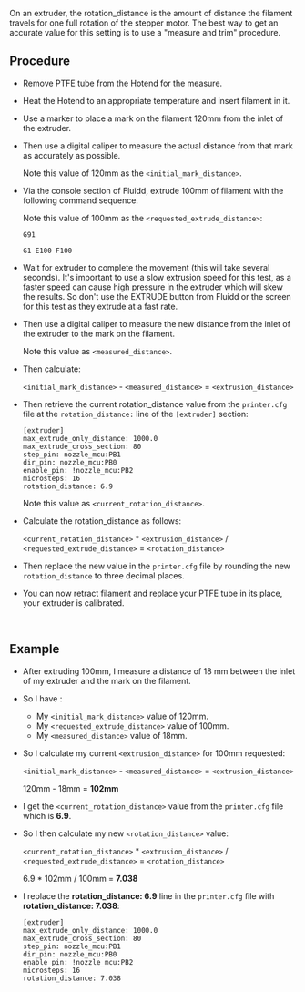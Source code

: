 On an extruder, the rotation_distance is the amount of distance the filament travels for one full rotation of the stepper motor. The best way to get an accurate value for this setting is to use a "measure and trim" procedure.

## Procedure

- Remove PTFE tube from the Hotend for the measure.

- Heat the Hotend to an appropriate temperature and insert filament in it.

- Use a marker to place a mark on the filament 120mm from the inlet of the extruder.

- Then use a digital caliper to measure the actual distance from that mark as accurately as possible.

  Note this value of 120mm as the `<initial_mark_distance>`.

- Via the console section of Fluidd, extrude 100mm of filament with the following command sequence.

  Note this value of 100mm as the `<requested_extrude_distance>`:

  ```
  G91
  ```

  ```
  G1 E100 F100
  ```

- Wait for extruder to complete the movement (this will take several seconds). It's important to use a slow extrusion speed for this test, as a faster speed can cause high pressure in the extruder which will skew the results. So don't use the EXTRUDE button from Fluidd or the screen for this test as they extrude at a fast rate.

- Then use a digital caliper to measure the new distance from the inlet of the extruder to the mark on the filament.

  Note this value as `<measured_distance>`.

- Then calculate:

  `<initial_mark_distance>` - `<measured_distance>` = `<extrusion_distance>`

- Then retrieve the current rotation_distance value from the `printer.cfg` file at the `rotation_distance:` line of the `[extruder]` section:

  ```
  [extruder]
  max_extrude_only_distance: 1000.0
  max_extrude_cross_section: 80
  step_pin: nozzle_mcu:PB1
  dir_pin: nozzle_mcu:PB0
  enable_pin: !nozzle_mcu:PB2
  microsteps: 16
  rotation_distance: 6.9
  ```

  Note this value as `<current_rotation_distance>`.

- Calculate the rotation_distance as follows:

  `<current_rotation_distance>` * `<extrusion_distance>` / `<requested_extrude_distance>` = `<rotation_distance>`

- Then replace the new value in the `printer.cfg` file by rounding the new `rotation_distance` to three decimal places.

- You can now retract filament and replace your PTFE tube in its place, your extruder is calibrated.

<br />

## Example

- After extruding 100mm, I measure a distance of 18 mm between the inlet of my extruder and the mark on the filament.

- So I have :

  - My `<initial_mark_distance>` value of 120mm.
  - My `<requested_extrude_distance>` value of 100mm.
  - My `<measured_distance>` value of 18mm.

- So I calculate my current `<extrusion_distance>` for 100mm requested:

  `<initial_mark_distance>` - `<measured_distance>` = `<extrusion_distance>`

  120mm - 18mm = **102mm**

- I get the `<current_rotation_distance>` value from the `printer.cfg` file which is **6.9**.

- So I then calculate my new `<rotation_distance>` value:

  `<current_rotation_distance>` * `<extrusion_distance>` / `<requested_extrude_distance>` = `<rotation_distance>`

  6.9 * 102mm / 100mm = **7.038**

- I replace the **rotation_distance: 6.9** line in the `printer.cfg` file with **rotation_distance: 7.038**:

  ```
  [extruder]
  max_extrude_only_distance: 1000.0
  max_extrude_cross_section: 80
  step_pin: nozzle_mcu:PB1
  dir_pin: nozzle_mcu:PB0
  enable_pin: !nozzle_mcu:PB2
  microsteps: 16
  rotation_distance: 7.038
  ```

<br />